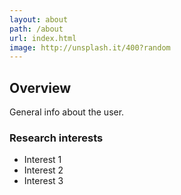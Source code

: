 ```yaml
---
layout: about
path: /about
url: index.html
image: http://unsplash.it/400?random
---
```


## Overview
General info about the user.

### Research interests
* Interest 1
* Interest 2
* Interest 3
